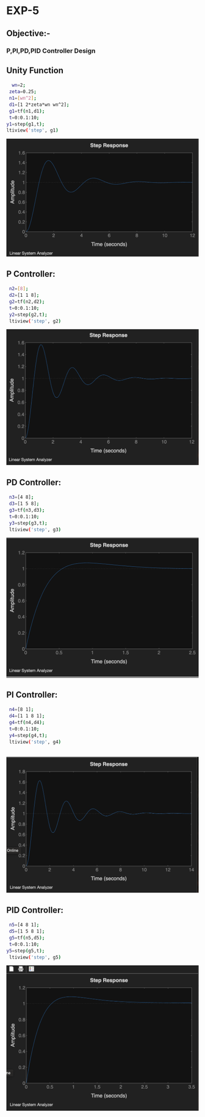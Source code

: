 # EXP-5

## Objective:-

###  P,PI,PD,PID Controller Design



## Unity Function

```bash
  wn=2;
 zeta=0.25;
 n1=[wn^2];
 d1=[1 2*zeta*wn wn^2];
 g1=tf(n1,d1);
 t=0:0.1:10;
y1=step(g1,t);
ltiview('step', g1)


```

<img src="./img/exp5-1.png">

## P Controller:

```bash
 n2=[8];
 d2=[1 1 8];
 g2=tf(n2,d2);
 t=0:0.1:10;
 y2=step(g2,t);
 ltiview('step', g2)


```
<img src="./img/exp5-2.png">


## PD Controller:
```bash
 n3=[4 8];
 d3=[1 5 8];
 g3=tf(n3,d3);
 t=0:0.1:10;
 y3=step(g3,t);
 ltiview('step', g3)

```

<img src="./img/exp5-3.png">

## PI Controller:

```bash
 n4=[8 1];
 d4=[1 1 8 1];
 g4=tf(n4,d4);
 t=0:0.1:10;
 y4=step(g4,t);
 ltiview('step', g4)
   

```
<img src="./img/exp5-4.png">

## PID Controller:

```bash
 n5=[4 8 1];
 d5=[1 5 8 1];
 g5=tf(n5,d5);
 t=0:0.1:10;
y5=step(g5,t);
 ltiview('step', g5)


```
<img src="./img/exp5-5.png">